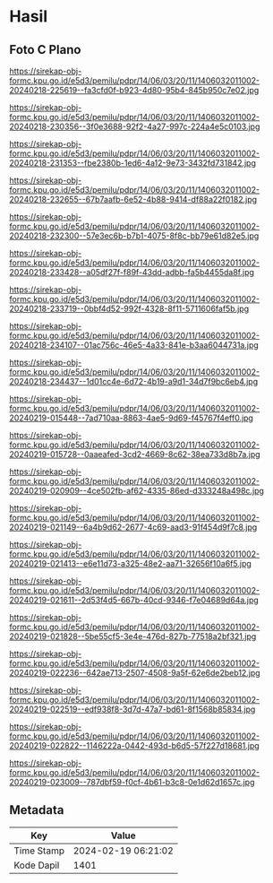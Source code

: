 # Hasil

## Foto C Plano

https://sirekap-obj-formc.kpu.go.id/e5d3/pemilu/pdpr/14/06/03/20/11/1406032011002-20240218-225619--fa3cfd0f-b923-4d80-95b4-845b950c7e02.jpg

https://sirekap-obj-formc.kpu.go.id/e5d3/pemilu/pdpr/14/06/03/20/11/1406032011002-20240218-230356--3f0e3688-92f2-4a27-997c-224a4e5c0103.jpg

https://sirekap-obj-formc.kpu.go.id/e5d3/pemilu/pdpr/14/06/03/20/11/1406032011002-20240218-231353--fbe2380b-1ed6-4a12-9e73-3432fd731842.jpg

https://sirekap-obj-formc.kpu.go.id/e5d3/pemilu/pdpr/14/06/03/20/11/1406032011002-20240218-232655--67b7aafb-6e52-4b88-9414-df88a22f0182.jpg

https://sirekap-obj-formc.kpu.go.id/e5d3/pemilu/pdpr/14/06/03/20/11/1406032011002-20240218-232300--57e3ec6b-b7b1-4075-8f8c-bb79e61d82e5.jpg

https://sirekap-obj-formc.kpu.go.id/e5d3/pemilu/pdpr/14/06/03/20/11/1406032011002-20240218-233428--a05df27f-f89f-43dd-adbb-fa5b4455da8f.jpg

https://sirekap-obj-formc.kpu.go.id/e5d3/pemilu/pdpr/14/06/03/20/11/1406032011002-20240218-233719--0bbf4d52-992f-4328-8f11-5711606faf5b.jpg

https://sirekap-obj-formc.kpu.go.id/e5d3/pemilu/pdpr/14/06/03/20/11/1406032011002-20240218-234107--01ac756c-46e5-4a33-841e-b3aa6044731a.jpg

https://sirekap-obj-formc.kpu.go.id/e5d3/pemilu/pdpr/14/06/03/20/11/1406032011002-20240218-234437--1d01cc4e-6d72-4b19-a9d1-34d7f9bc6eb4.jpg

https://sirekap-obj-formc.kpu.go.id/e5d3/pemilu/pdpr/14/06/03/20/11/1406032011002-20240219-015448--7ad710aa-8863-4ae5-9d69-f45767f4eff0.jpg

https://sirekap-obj-formc.kpu.go.id/e5d3/pemilu/pdpr/14/06/03/20/11/1406032011002-20240219-015728--0aaeafed-3cd2-4669-8c62-38ea733d8b7a.jpg

https://sirekap-obj-formc.kpu.go.id/e5d3/pemilu/pdpr/14/06/03/20/11/1406032011002-20240219-020909--4ce502fb-af62-4335-86ed-d333248a498c.jpg

https://sirekap-obj-formc.kpu.go.id/e5d3/pemilu/pdpr/14/06/03/20/11/1406032011002-20240219-021149--6a4b9d62-2677-4c69-aad3-91f454d9f7c8.jpg

https://sirekap-obj-formc.kpu.go.id/e5d3/pemilu/pdpr/14/06/03/20/11/1406032011002-20240219-021413--e6e11d73-a325-48e2-aa71-32656f10a6f5.jpg

https://sirekap-obj-formc.kpu.go.id/e5d3/pemilu/pdpr/14/06/03/20/11/1406032011002-20240219-021611--2d53f4d5-667b-40cd-9346-f7e04689d64a.jpg

https://sirekap-obj-formc.kpu.go.id/e5d3/pemilu/pdpr/14/06/03/20/11/1406032011002-20240219-021828--5be55cf5-3e4e-476d-827b-77518a2bf321.jpg

https://sirekap-obj-formc.kpu.go.id/e5d3/pemilu/pdpr/14/06/03/20/11/1406032011002-20240219-022236--642ae713-2507-4508-9a5f-62e6de2beb12.jpg

https://sirekap-obj-formc.kpu.go.id/e5d3/pemilu/pdpr/14/06/03/20/11/1406032011002-20240219-022519--edf938f8-3d7d-47a7-bd61-8f1568b85834.jpg

https://sirekap-obj-formc.kpu.go.id/e5d3/pemilu/pdpr/14/06/03/20/11/1406032011002-20240219-022822--1146222a-0442-493d-b6d5-57f227d18681.jpg

https://sirekap-obj-formc.kpu.go.id/e5d3/pemilu/pdpr/14/06/03/20/11/1406032011002-20240219-023009--787dbf59-f0cf-4b61-b3c8-0e1d62d1657c.jpg


## Metadata

| Key        | Value               |
| ---------- | ------------------- |
| Time Stamp | 2024-02-19 06:21:02 |
| Kode Dapil | 1401                |



